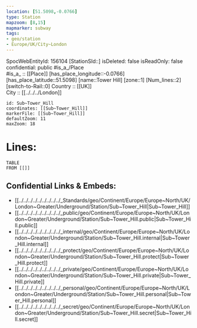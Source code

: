```yaml
---
location: [51.5098,-0.0766] 
type: Station 
mapzoom: [8,15] 
mapmarker: subway 
tags:
- geo/station
- Europe/UK/City~London
---
```

SpocWebEntityId: 156104
[StationSId::] 
isDeleted: false
isReadOnly: false
confidential: public
#is_a_/Place  
#is_a_ :: [[Place]] 
[has_place_longitude::-0.0766] 
[has_place_latitude::51.5098] 
[name::Tower Hill] 
[zone::1] 
[Num_lines::2] 
[switch-to-Rail::0] 
Country :: [[UK]]  
City :: [[../../../London]]  


```leaflet
id: Sub~Tower_Hill
coordinates: [[Sub~Tower_Hill]] 
markerFile: [[Sub~Tower_Hill]] 
defaultZoom: 11 
maxZoom: 18
```


# Lines: 
```dataview
TABLE 
FROM [[]] 
```

## Confidential Links & Embeds: 
- [[../../../../../../../../../_Standards/geo/Continent/Europe/Europe~North/UK/London~Greater/Underground/Station/Sub~Tower_Hill|Sub~Tower_Hill]] 
- [[../../../../../../../../../_public/geo/Continent/Europe/Europe~North/UK/London~Greater/Underground/Station/Sub~Tower_Hill.public|Sub~Tower_Hill.public]] 
- [[../../../../../../../../../_internal/geo/Continent/Europe/Europe~North/UK/London~Greater/Underground/Station/Sub~Tower_Hill.internal|Sub~Tower_Hill.internal]] 
- [[../../../../../../../../../_protect/geo/Continent/Europe/Europe~North/UK/London~Greater/Underground/Station/Sub~Tower_Hill.protect|Sub~Tower_Hill.protect]] 
- [[../../../../../../../../../_private/geo/Continent/Europe/Europe~North/UK/London~Greater/Underground/Station/Sub~Tower_Hill.private|Sub~Tower_Hill.private]] 
- [[../../../../../../../../../_personal/geo/Continent/Europe/Europe~North/UK/London~Greater/Underground/Station/Sub~Tower_Hill.personal|Sub~Tower_Hill.personal]] 
- [[../../../../../../../../../_secret/geo/Continent/Europe/Europe~North/UK/London~Greater/Underground/Station/Sub~Tower_Hill.secret|Sub~Tower_Hill.secret]] 
